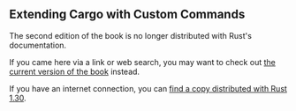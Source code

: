 ## Extending Cargo with Custom Commands

The second edition of the book is no longer distributed with Rust's documentation.

If you came here via a link or web search, you may want to check out [the current version of the book](../ch14-05-extending-cargo.html) instead.

If you have an internet connection, you can [find a copy distributed with Rust 1.30](https://doc.rust-lang.org/1.30.0/book/second-edition/ch14-05-extending-cargo.html).